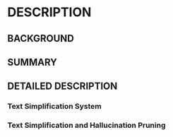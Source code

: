 # DESCRIPTION

## BACKGROUND

## SUMMARY

## DETAILED DESCRIPTION

### Text Simplification System

### Text Simplification and Hallucination Pruning

